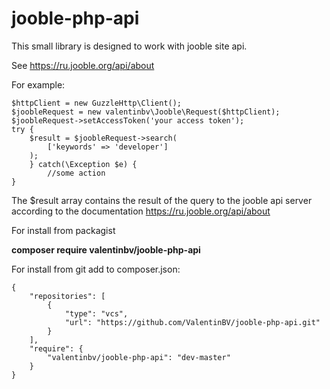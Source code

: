 

# jooble-php-api
This small library is designed to work with jooble site api.

See https://ru.jooble.org/api/about

For example:

    $httpClient = new GuzzleHttp\Client();
	$joobleRequest = new valentinbv\Jooble\Request($httpClient);
	$joobleRequest->setAccessToken('your access token');
	try {
		$result = $joobleRequest->search(
			['keywords' => 'developer']
		);
		} catch(\Exception $e) {
			//some action
	}
    

The $result array contains the result of the query to the jooble api server according to the documentation https://ru.jooble.org/api/about

For install from packagist

**composer require valentinbv/jooble-php-api**

For install from git add to composer.json:

    {
        "repositories": [
            {
                "type": "vcs",
                "url": "https://github.com/ValentinBV/jooble-php-api.git"
            }
        ],
        "require": {
            "valentinbv/jooble-php-api": "dev-master"
        }
    }
